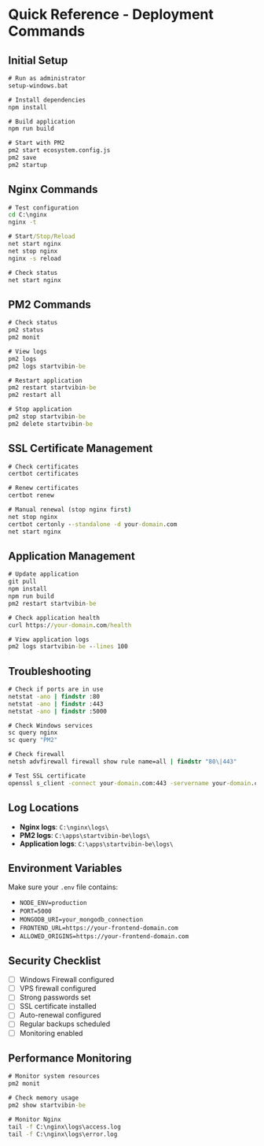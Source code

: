 # Quick Reference - Deployment Commands

## Initial Setup
```cmd
# Run as administrator
setup-windows.bat

# Install dependencies
npm install

# Build application
npm run build

# Start with PM2
pm2 start ecosystem.config.js
pm2 save
pm2 startup
```

## Nginx Commands
```cmd
# Test configuration
cd C:\nginx
nginx -t

# Start/Stop/Reload
net start nginx
net stop nginx
nginx -s reload

# Check status
net start nginx
```

## PM2 Commands
```cmd
# Check status
pm2 status
pm2 monit

# View logs
pm2 logs
pm2 logs startvibin-be

# Restart application
pm2 restart startvibin-be
pm2 restart all

# Stop application
pm2 stop startvibin-be
pm2 delete startvibin-be
```

## SSL Certificate Management
```cmd
# Check certificates
certbot certificates

# Renew certificates
certbot renew

# Manual renewal (stop nginx first)
net stop nginx
certbot certonly --standalone -d your-domain.com
net start nginx
```

## Application Management
```cmd
# Update application
git pull
npm install
npm run build
pm2 restart startvibin-be

# Check application health
curl https://your-domain.com/health

# View application logs
pm2 logs startvibin-be --lines 100
```

## Troubleshooting
```cmd
# Check if ports are in use
netstat -ano | findstr :80
netstat -ano | findstr :443
netstat -ano | findstr :5000

# Check Windows services
sc query nginx
sc query "PM2"

# Check firewall
netsh advfirewall firewall show rule name=all | findstr "80\|443"

# Test SSL certificate
openssl s_client -connect your-domain.com:443 -servername your-domain.com
```

## Log Locations
- **Nginx logs**: `C:\nginx\logs\`
- **PM2 logs**: `C:\apps\startvibin-be\logs\`
- **Application logs**: `C:\apps\startvibin-be\logs\`

## Environment Variables
Make sure your `.env` file contains:
- `NODE_ENV=production`
- `PORT=5000`
- `MONGODB_URI=your_mongodb_connection`
- `FRONTEND_URL=https://your-frontend-domain.com`
- `ALLOWED_ORIGINS=https://your-frontend-domain.com`

## Security Checklist
- [ ] Windows Firewall configured
- [ ] VPS firewall configured
- [ ] Strong passwords set
- [ ] SSL certificate installed
- [ ] Auto-renewal configured
- [ ] Regular backups scheduled
- [ ] Monitoring enabled

## Performance Monitoring
```cmd
# Monitor system resources
pm2 monit

# Check memory usage
pm2 show startvibin-be

# Monitor Nginx
tail -f C:\nginx\logs\access.log
tail -f C:\nginx\logs\error.log
``` 